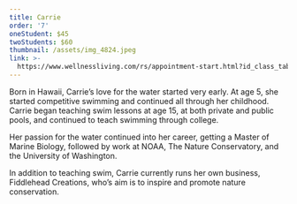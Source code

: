 ```yaml
---
title: Carrie
order: '7'
oneStudent: $45
twoStudents: $60
thumbnail: /assets/img_4824.jpeg
link: >-
  https://www.wellnessliving.com/rs/appointment-start.html?id_class_tab=3&id_mode=1&k_business=248418&k_class_tab=15760&k_service=95025
---
```

Born in Hawaii, Carrie’s love for the water started very early. At age 5, she started competitive swimming and continued all through her childhood. Carrie began teaching swim lessons at age 15, at both private and public pools, and continued to teach swimming through college. 

Her passion for the water continued into her career, getting a Master of Marine Biology, followed by work at NOAA, The Nature Conservatory, and the University of Washington. 

In addition to teaching swim, Carrie currently runs her own business, Fiddlehead Creations, who’s aim is to inspire and promote nature conservation.
